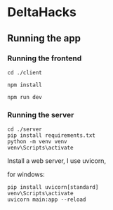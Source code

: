# DeltaHacks

## Running the app

### Running the frontend

```
cd ./client

npm install

npm run dev

```

### Running the server

```
cd ./server
pip install requirements.txt
python -m venv venv
venv\Scripts\activate
```

Install a web server, I use uvicorn,

for windows:

```
pip install uvicorn[standard]
venv\Scripts\activate
uvicorn main:app --reload
```

